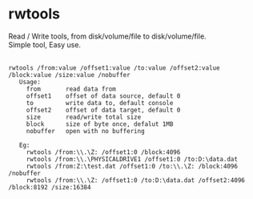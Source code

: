 # rwtools
Read / Write tools, from disk/volume/file to disk/volume/file. <br/>
Simple tool, Easy use.
<br/>
<br/>
``` batch
rwtools /from:value /offset1:value /to:value /offset2:value /block:value /size:value /nobuffer
   Usage:
     from       read data from
     offset1    offset of data source, default 0
     to         write data to, default console
     offset2    offset of data target, default 0
     size       read/write total size
     block      size of byte once, defalut 1MB
     nobuffer   open with no buffering
   
   Eg:
     rwtools /from:\\.\Z: /offset1:0 /block:4096
     rwtools /from:\\.\PHYSICALDRIVE1 /offset1:0 /to:D:\data.dat
     rwtools /from:Z:\test.dat /offset1:0 /to:\\.\Z: /block:4096 /nobuffer
     rwtools /from:\\.\Z: /offset1:0 /to:D:\data.dat /offset2:4096 /block:8192 /size:16384
```
